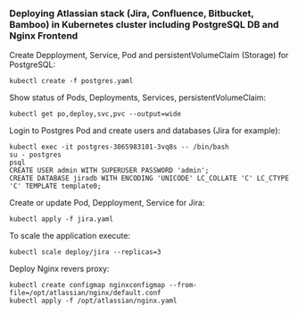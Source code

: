 ### Deploying Atlassian stack (Jira, Confluence, Bitbucket, Bamboo) in Kubernetes cluster including PostgreSQL DB and Nginx Frontend

Create Depployment, Service, Pod and persistentVolumeClaim (Storage) for PostgreSQL:
```
kubectl create -f postgres.yaml
```
Show status of Pods, Deployments, Services, persistentVolumeClaim:
```
kubectl get po,deploy,svc,pvc --output=wide
```
Login to Postgres Pod and create users and databases (Jira for example):
```
kubectl exec -it postgres-3065983101-3vq8s -- /bin/bash
su - postgres
psql
CREATE USER admin WITH SUPERUSER PASSWORD 'admin';
CREATE DATABASE jiradb WITH ENCODING 'UNICODE' LC_COLLATE 'C' LC_CTYPE 'C' TEMPLATE template0;
```
Create or update Pod, Depployment, Service for Jira:
```
kubectl apply -f jira.yaml
```
To scale the application execute:
```
kubectl scale deploy/jira --replicas=3
```
Deploy Nginx revers proxy:
```
kubectl create configmap nginxconfigmap --from-file=/opt/atlassian/nginx/default.conf
kubectl apply -f /opt/atlassian/nginx.yaml
```
